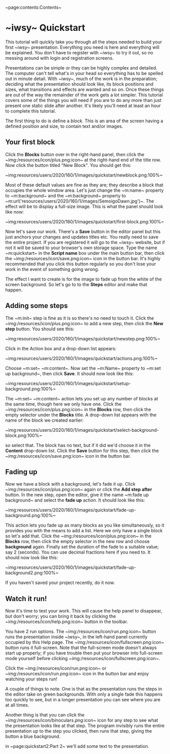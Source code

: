 ~page:contents:Contents~

# ~iwsy~ Quickstart

This tutorial will quickly take you through all the steps needed to build your first ~iwsy~ presentation. Everything you need is here and everything will be explained. You don't have to register with ~iwsy~ to try it out, so no messing around with login and registration screens. 

Presentations can be simple or they can be highly complex and detailed. The computer can't tell what's in your head so everything has to be spelled out in minute detail. With ~iwsy~, much of the work is in the preparation; deciding what the presentation should look like, its block positions and sizes, what transitions and effects are wanted and so on. Once these things are out of the way the remainder of the work gets a lot simpler. This tutorial covers some of the things you  will need if you are to do any more than just present one static slide after another. It's likely you'll need at least an hour to complete this tutorial.

The first thing to do is define a _block_. This is an area of the screen having a defined position and size, to contain text and/or images.

## Your first block

Click the **Blocks** button over in the right-hand panel, then click the ~img:/resources/icon/plus.png:icon~ at the right-hand end of the title row. Now click the button titled "New Block". You should get this:

~img:resources/users/2020/160/1/images/quickstart/newblock.png:100%~

Most of these default values are fine as they are; they describe a block that occupies the whole window area. Let's just change the ~m:name~ property to ~m:background~ and the ~m:background~ property to ~m:url('resources/users/2020/160/1/images/SemoigoDawn.jpg')~. The effect will be to display a full-size image. This is what the panel should look like now:

~img:resources/users/2020/160/1/images/quickstart/first-block.png:100%~

Now let's save our work. There's a **Save** button in the editor panel but this just anchors your changes and updates titles etc. You really need to save the entire project. If you are registered it will go to the ~iwsy~ website, but if not it will be saved to your browser's own storage space. Type the name ~m:quickstart~ in the **Script name** box under the main button bar, then click the ~img:/resources/icon/save.png:icon~ icon in the button bar. It's highly recommended that you click this button regularly so you don't lose your work in the event of something going wrong.

The effect I want to create is for the image to fade up from the white of the screen background. So let's go to to the **Steps** editor and make that happen. 

## Adding some steps

The ~m:init~ step is fine as it is so there's no need to touch it. Click the ~img:/resources/icon/plus.png:icon~ to add a new step, then click the **New step** button. You should see this:

~img:resources/users/2020/160/1/images/quickstart/newstep.png:100%~

Click in the Action box and a drop-down list appears:

~img:resources/users/2020/160/1/images/quickstart/actions.png:100%~

Choose ~m:set~ ~m:content~. Now set the ~m:Name~ property to ~m:set up background~, then click **Save**. It should now look like this:

~img:resources/users/2020/160/1/images/quickstart/setup-background.png:100%~

The ~m:set~ ~m:content~ action lets you set up any number of blocks at the same time, though here we only have one. Click the ~img:/resources/icon/plus.png:icon~ in the **Blocks** row, then click the empty selector under the **Blocks** title. A drop-down list appears with the name of the block we created earlier:

~img:resources/users/2020/160/1/images/quickstart/select-background-block.png:100%~

so select that. The block has no text, but if it did we'd choose it in the **Content** drop-down list. Click the **Save** button for this step, then click the ~img:/resources/icon/save.png:icon~ icon in the button bar.

## Fading up

Now we have a block with a background, let's fade it up. Click ~img:/resources/icon/plus.png:icon~ again or click the **Add step after** button. In the new step, open the editor, give it the name ~m:fade up background~ and select the **fade up** action. It should look like this:

~img:resources/users/2020/160/1/images/quickstart/fade-up-background.png:100%~

This action lets you fade up as many blocks as you like simultaneously, so it provides you with the means to add a list. Here we only have a single block so let's add that. Click the ~img:/resources/icon/plus.png:icon~ in the **Blocks** row, then click the empty selector in the new row and choose **background** again. Finally set the duration of the fade to a suitable value; say 2 (seconds). You can use decimal fractions here if you need to. It should now look like this:

~img:resources/users/2020/160/1/images/quickstart/fade-up-background2.png:100%~

If you haven't saved your project recently, do it now.

## Watch it run!

Now it's time to test your work. This will cause the help panel to disappear, but don't worry; you can bring it back by clicking the ~img:/resources/icon/help.png:icon~ button in the toolbar.

You have 2 run options. The ~img:/resources/icon/run.png:icon~ button runs the presentation inside ~iwsy~, in the left-hand panel currently occupied by this Help page. The ~img:/resources/icon/fullscreen.png:icon~ button runs it full-screen. Note that the full-screen mode doesn't always start up properly; if you have trouble then put your browser into full-screen mode yourself before clicking ~img:/resources/icon/fullscreen.png:icon~.

Click the ~img:/resources/icon/run.png:icon~ or ~img:/resources/icon/run.png:icon~ icon in the button bar and enjoy watching your steps run!

A couple of things to note. One is that as the presentation runs the steps in the editor take on green backgrounds. With only a single fade this happens too quickly to see, but in a longer presentation you can see where you are at all times.

Another thing is that you can click the ~img:/resources/icon/binoculars.png:icon~ icon for any step to see what the presentation looks like at that step. The program invisibly runs the entire presentation up to the step you clicked, then runs that step, giving the button a blue background.

in ~page:quickstart2:Part 2~ we'll add some text to the presentation.
